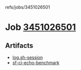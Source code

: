 refs/jobs/3451026501

# Job [3451026501](https://github.com/rokmoln/support-firecloud/runs/3451026501?check_suite_focus=true)

## Artifacts

* [log.sh-session](log.sh-session)
* [sf-ci-echo-benchmark](sf-ci-echo-benchmark)

